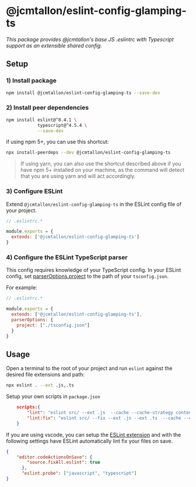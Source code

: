 # @jcmtallon/eslint-config-glamping-ts
*This package provides @jcmtallon's base JS .eslintrc with Typescript support as an extensible shared config.*

## Setup

### 1) Install package

```bash
npm install @jcmtallon/eslint-config-glamping-ts --save-dev
```

### 2) Install peer dependencies

```bash
npm install eslint@^8.4.1 \
            typescript@^4.5.4 \
            --save-dev
```

if using npm 5+, you can use this shortcut:

```bash
npx install-peerdeps --dev @jcmtallon/eslint-config-glamping-ts
```
> If using yarn, you can also use the shortcut described above if you have npm 5+ installed on your machine, as the command will detect that you are using yarn and will act accordingly. 

### 3) Configure ESLint

Extend `@jcmtallon/eslint-config-glamping-ts` in the ESLint config file of your project.

```js
// .eslintrc.*

module.exports = {
  extends: ['@jcmtallon/eslint-config-glamping-ts']
}
```

### 4) Configure the ESLint TypeScript parser

This config requires knowledge of your TypeScript config. In your ESLint config, set [parserOptions.project](https://github.com/typescript-eslint/typescript-eslint/tree/master/packages/parser#parseroptionsproject) to the path of your `tsconfig.json`.

For example:

```js
// .eslintrc.*

module.exports = {
  extends: ['@jcmtallon/eslint-config-glamping-ts'],
  parserOptions: {
    project: ["./tsconfig.json"]
  }
}
```

## Usage

Open a terminal to the root of your project and run `eslint` against the desired file extensions and path:
```bash
npx eslint . --ext .js,.ts
```

Setup your own scripts in `package.json`
```json
    scripts:{
        "lint": "eslint src/ --ext .js  --cache --cache-strategy content",
        "lint:fix": "eslint src/ --fix --ext .js --ext .ts  --cache --cache-strategy content",
    }
```

If you are using vscode, you can setup the [ESLint extension](https://marketplace.visualstudio.com/items?itemName=dbaeumer.vscode-eslint) and with the following settings have ESLint automatically lint fix your files on save.

```json
{
    "editor.codeActionsOnSave": {
        "source.fixAll.eslint": true
      },
      "eslint.probe": ["javascript", "typescript"]
}
```